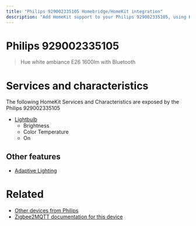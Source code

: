 ```yaml
---
title: "Philips 929002335105 Homebridge/HomeKit integration"
description: "Add HomeKit support to your Philips 929002335105, using Homebridge, Zigbee2MQTT and homebridge-z2m."
---
```

<!---
This file has been GENERATED using src/docgen/docgen.ts
DO NOT EDIT THIS FILE MANUALLY!
-->
# Philips 929002335105
> Hue white ambiance E26 1600lm with Bluetooth


# Services and characteristics
The following HomeKit Services and Characteristics are exposed by
the Philips 929002335105

* [Lightbulb](../../light.md)
  * Brightness
  * Color Temperature
  * On


## Other features
* [Adaptive Lighting](../../light.md)


# Related
* [Other devices from Philips](../index.md#philips)
* [Zigbee2MQTT documentation for this device](https://www.zigbee2mqtt.io/devices/929002335105.html)
